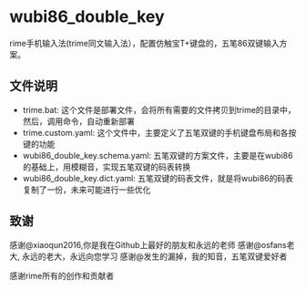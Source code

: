 # wubi86_double_key
rime手机输入法(trime同文输入法），配置仿触宝T+键盘的，五笔86双键输入方案。

## 文件说明

- trime.bat: 这个文件是部署文件，会将所有需要的文件拷贝到trime的目录中，然后，调用命令，自动重新部署
- trime.custom.yaml: 这个文件中，主要定义了五笔双键的手机键盘布局和各按键的功能
- wubi86_double_key.schema.yaml: 五笔双键的方案文件，主要是在wubi86的基础上，用模糊音，实现五笔双键的码表转换
- wubi86_double_key.dict.yaml: 五笔双键的码表文件，就是将wubi86的码表复制了一份，未来可能进行一些优化

## 致谢
感谢@xiaoqun2016,你是我在Github上最好的朋友和永远的老师
感谢@osfans老大, 永远的老大，永远向您学习
感谢@发生的漏掉，我的知音，五笔双键爱好者

感谢rime所有的创作和贡献者

